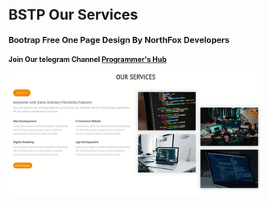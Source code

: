 # BSTP Our Services

### Bootrap Free One Page Design By NorthFox Developers

#### Join Our telegram Channel [Programmer's Hub](http://t.me/ProgHub09)

![GIF](https://github.com/princu09/bstp-our-services/blob/master/Our%20Services.gif?raw=true)
